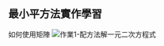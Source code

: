 ## 最小平方法實作學習

如何使用矩陣
![作業1-配方法解一元二次方程式](https://user-images.githubusercontent.com/102600962/182983920-96f3c42e-5a20-4958-aa04-5c43d1c6aec9.png)
